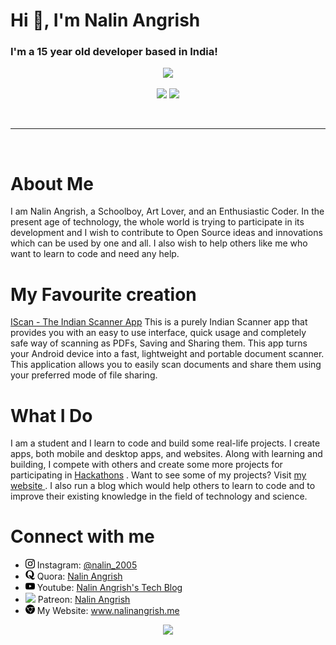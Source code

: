 # Hi 👋, I'm Nalin Angrish
### I'm a 15 year old developer based in India!



<p align="center"><img src="https://github-profile-trophy.vercel.app/?username=Nalin-2005" /> </p>

<p align="center">
<img height=150 src="https://github-readme-stats.vercel.app/api?username=Nalin-2005&count_private=true&include_all_commits=true" />
<img height=150 src="https://github-readme-stats.vercel.app/api/top-langs/?username=Nalin-2005&layout=compact" />
</p>
<br />

<hr /><br />
<h1>About Me</h1>
<p>I am Nalin Angrish, a Schoolboy, Art Lover, and an Enthusiastic Coder. In the present age of technology, the whole world is trying to participate in its development and I wish to contribute to Open Source ideas and innovations which can be used by one and all. I also wish to help others like me who want to learn to code and need any help.</p>
<h1> My Favourite creation </h1>
<p><a href="http://www.nalinangrish.me/apps/iscan">IScan - The Indian Scanner App</a> This is a purely Indian Scanner app that provides you with an easy to use interface, quick usage and completely safe way of scanning as PDFs, Saving and Sharing them. This app turns your Android device into a fast, lightweight and portable document scanner. This application allows you to easily scan documents and share them using your preferred mode of file sharing.</p>
<h1>What I Do</h1>
<p>I am a student and I learn to code and build some real-life projects. I create apps, both mobile and desktop apps, and websites. Along with learning and building, I compete with others and create some more projects for participating in <a href="https://github.com/Nalin-2005/HackList">Hackathons</a> . Want to see some of my projects? Visit <a href="http://www.nalinangrish.me/"> my website </a> . I also run a blog which would help others to learn to code and to improve their existing knowledge in the field of technology and science.</p>

<h1>Connect with me</h1>
<ul>
<li><img src="https://raw.githubusercontent.com/Nalin-2005/Nalin-2005/master/icons/instagram.svg" height=15> Instagram: <a href="https://www.instagram.com/nalin_2005">@nalin_2005</a></li>
<li><img src="https://raw.githubusercontent.com/Nalin-2005/Nalin-2005/master/icons/quora.svg" height=15> Quora: <a href="https://www.quora.com/profile/Nalin-Angrish">Nalin Angrish</a></li>
<li><img src="https://raw.githubusercontent.com/Nalin-2005/Nalin-2005/master/icons/youtube.svg" height=15> Youtube: <a href="https://www.youtube.com/channel/UCdKMo5QJTKguD8j_BRNJlKw">Nalin Angrish's Tech Blog</a></li>
<li><img src="https://raw.githubusercontent.com/Nalin-2005/Nalin-2005/master/icons/patreon.svg" height=15> Patreon: <a href="https://www.patreon.com/nalinangrish">Nalin Angrish</a></li>
<li><img src="https://raw.githubusercontent.com/Nalin-2005/Nalin-2005/master/icons/website.svg" height=15> My Website: <a href="https://www.nalinangrish.me">www.nalinangrish.me</a></li>
</ul>
<p align="center">
    <img src="https://img.shields.io/badge/THANKS%20FOR-VISITING%20❤%EF%B8%8F-informational?style=for-the-badge&logo=github"/>
</p>

